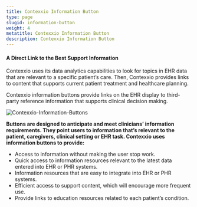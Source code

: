 ```yaml
---
title: Contexxio Information Button
type: page
slugid: information-button
weight: 4
metatitle: Contexxio Information Button
description: Contexxio Information Button
---
```

#### A Direct Link to the Best Support Information

Contexxio uses its data analytics capabilities to look for topics in EHR data that are relevant to a specific patient’s care. Then, Contexxio provides links to content that supports current patient treatment and healthcare planning.

Contexxio information buttons provide links on the EHR display to third-party reference information that supports clinical decision making.

![Contexxio-Information-Buttons](/assets-natural/brand/www.netspective.com/solutions/contexxio/Contexxio-Information-Buttons.jpg#center)

**Buttons are designed to anticipate and meet clinicians’ information requirements. They point users to information that’s relevant to the patient, caregivers, clinical setting or EHR task. Contexxio uses information buttons to provide:**

* Access to information without making the user stop work.
* Quick access to information resources relevant to the latest data entered into EHR or PHR systems.
* Information resources that are easy to integrate into EHR or PHR systems.
* Efficient access to support content, which will encourage more frequent use.
* Provide links to education resources related to each patient’s condition.